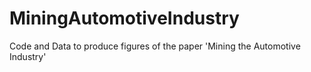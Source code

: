 # MiningAutomotiveIndustry
Code and Data to produce figures of the paper 'Mining the Automotive Industry'
